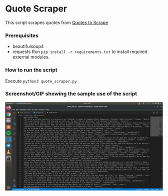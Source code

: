 # Quote Scraper
This script scrapes quotes from [Quotes to Scrape](http://quotes.toscrape.com)

### Prerequisites
* beautifulsoup4
* requests
 Run `pip install -r requirements.txt` to install required external modules.

### How to run the script
Execute `python3 quote_scraper.py`

### Screenshot/GIF showing the sample use of the script
<!--Remove the below lines and add yours -->
![Screenshot of the CSV file](Screenshot.png)

